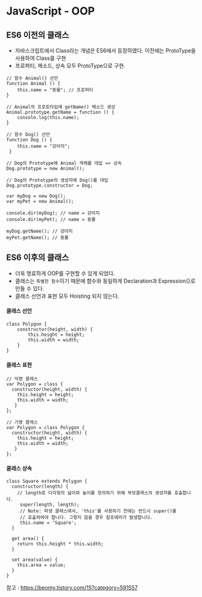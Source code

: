 # JavaScript - OOP

## ES6 이전의 클래스
- 자바스크립트에서 Class라는 개념은 ES6에서 등장하였다. 이전에는 ProtoType을 사용하여 Class를 구현
- 프로퍼티, 메소드, 상속 모두 ProtoType으로 구현.

```
// 함수 Animal() 선언
function Animal () { 
    this.name = "동물"; // 프로퍼티
}

// Animal의 프로토타입에 getName() 메소드 생성
Animal.prototype.getName = function () { 
    console.log(this.name);
}

// 함수 Dog() 선언
function Dog () {
    this.name = "강아지";
 }

// Dog의 Prototype에 Animal 객체를 대입 => 상속
Dog.prototype = new Animal();

// Dog의 Prototype의 생성자에 Dog()를 대입
Dog.prototype.constructor = Dog;

var myDog = new Dog();
var myPet = new Animal();

console.dir(myDog); // name = 강아지
console.dir(myPet); // name = 동물

myDog.getName(); // 강아지
myPet.getName(); // 동물
```

## ES6 이후의 클래스
- 더욱 명료하게 OOP를 구현할 수 있게 되었다.
- 클래스는 `특별한 함수`이기 때문에 함수와 동일하게 Declaration과 Expression으로 만들 수 있다.
- 클래스 선언과 표현 모두 Hoisting 되지 않는다.

#### 클래스 선언
```
class Polygon {
    constructor(height, width) {
        this.height = height;
        this.width = width;
    }
}
```

#### 클래스 표현
```
// 익명 클래스
var Polygon = class { 
  constructor(height, width) { 
    this.height = height; 
    this.width = width; 
   } 
};

// 기명 클래스
var Polygon = class Polygon { 
  constructor(height, width) { 
    this.height = height; 
    this.width = width; 
   } 
};
```

#### 클래스 상속
```
class Square extends Polygon { 
  constructor(length) { 
    // length로 다각형의 넓이와 높이를 정의하기 위해 부모클래스의 생성자를 호출합니다. 
     super(length, length); 
     // Note: 파생 클래스에서, 'this'를 사용하기 전에는 반드시 super()를 
     // 호출하여야 합니다. 그렇지 않을 경우 참조에러가 발생합니다. 
     this.name = 'Square'; 
  } 
  
  get area() { 
    return this.height * this.width; 
  } 

  set area(value) { 
    this.area = value; 
  } 
}
```

참고 : https://beomy.tistory.com/15?category=591557
